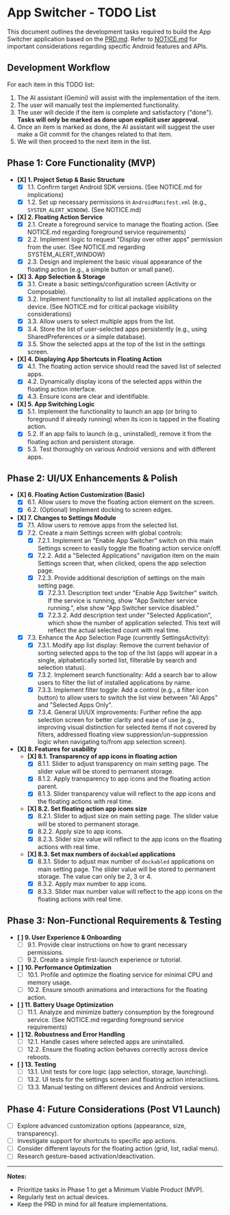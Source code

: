 # App Switcher - TODO List

This document outlines the development tasks required to build the App Switcher application based on the [PRD.md](PRD.md). Refer to [NOTICE.md](NOTICE.md) for important considerations regarding specific Android features and APIs.

## Development Workflow

For each item in this TODO list:
1.  The AI assistant (Gemini) will assist with the implementation of the item.
2.  The user will manually test the implemented functionality.
3.  The user will decide if the item is complete and satisfactory ("done"). **Tasks will only be marked as done upon explicit user approval.**
4.  Once an item is marked as done, the AI assistant will suggest the user make a Git commit for the changes related to that item.
5.  We will then proceed to the next item in the list.

## Phase 1: Core Functionality (MVP)

*   **[X] 1. Project Setup & Basic Structure**
    *   [X] 1.1. Confirm target Android SDK versions. (See NOTICE.md for implications)
    *   [X] 1.2. Set up necessary permissions in `AndroidManifest.xml` (e.g., `SYSTEM_ALERT_WINDOW`). (See NOTICE.md)
*   **[X] 2. Floating Action Service**
    *   [X] 2.1. Create a foreground service to manage the floating action. (See NOTICE.md regarding foreground service requirements)
    *   [X] 2.2. Implement logic to request "Display over other apps" permission from the user. (See NOTICE.md regarding SYSTEM_ALERT_WINDOW)
    *   [X] 2.3. Design and implement the basic visual appearance of the floating action (e.g., a simple button or small panel).
*   **[X] 3. App Selection & Storage**
    *   [X] 3.1. Create a basic settings/configuration screen (Activity or Composable).
    *   [X] 3.2. Implement functionality to list all installed applications on the device. (See NOTICE.md for critical package visibility considerations)
    *   [X] 3.3. Allow users to select multiple apps from the list.
    *   [X] 3.4. Store the list of user-selected apps persistently (e.g., using SharedPreferences or a simple database).
    *   [X] 3.5. Show the selected apps at the top of the list in the settings screen.
*   **[X] 4. Displaying App Shortcuts in Floating Action**
    *   [X] 4.1. The floating action service should read the saved list of selected apps.
    *   [X] 4.2. Dynamically display icons of the selected apps within the floating action interface.
    *   [X] 4.3. Ensure icons are clear and identifiable.
*   **[X] 5. App Switching Logic**
    *   [X] 5.1. Implement the functionality to launch an app (or bring to foreground if already running) when its icon is tapped in the floating action.
    *   [X] 5.2. If an app fails to launch (e.g., uninstalled), remove it from the floating action and persistent storage.
    *   [X] 5.3. Test thoroughly on various Android versions and with different apps.

## Phase 2: UI/UX Enhancements & Polish

*   **[X] 6. Floating Action Customization (Basic)**
    *   [X] 6.1. Allow users to move the floating action element on the screen.
    *   [X] 6.2. (Optional) Implement docking to screen edges.
*   **[X] 7. Changes to Settings Module**
    *   [X] 7.1. Allow users to remove apps from the selected list.
    *   [X] 7.2. Create a main Settings screen with global controls:
        *   [X] 7.2.1. Implement an "Enable App Switcher" switch on this main Settings screen to easily toggle the floating action service on/off.
        *   [X] 7.2.2. Add a "Selected Applications" navigation item on the main Settings screen that, when clicked, opens the app selection page.
        *   [X] 7.2.3. Provide additional description of settings on the main setting page.
          *   [X] 7.2.3.1. Description text under "Enable App Switcher" switch. If the service is running, show "App Switcher service running.", else show "App Switcher service disabled."
          *   [X] 7.2.3.2. Add description text under "Selected Application", which show the number of application selected. This text will reflect the actual selected count with real time.
    *   [X] 7.3. Enhance the App Selection Page (currently SettingsActivity):
        *   [X] 7.3.1. Modify app list display: Remove the current behavior of sorting selected apps to the top of the list (apps will appear in a single, alphabetically sorted list, filterable by search and selection status).
        *   [X] 7.3.2. Implement search functionality: Add a search bar to allow users to filter the list of installed applications by name.
        *   [X] 7.3.3. Implement filter toggle: Add a control (e.g., a filter icon button) to allow users to switch the list view between "All Apps" and "Selected Apps Only".
        *   [X] 7.3.4. General UI/UX improvements: Further refine the app selection screen for better clarity and ease of use (e.g., improving visual distinction for selected items if not covered by filters, addressed floating view suppression/un-suppression logic when navigating to/from app selection screen).
*   **[X] 8. Features for usability**
    *   **[X] 8.1. Transparency of app icons in floating action**
        *   [X] 8.1.1. Slider to adjust transparency on main setting page. The slider value will be stored to permanent storage.
        *   [X] 8.1.2. Apply transparency to app icons and the floating action parent.
        *   [X] 8.1.3. Slider transparency value will reflect to the app icons and the floating actions with real time.
    *   **[X] 8.2. Set floating action app icons size**
        *   [X] 8.2.1. Slider to adjust size on main setting page. The slider value will be stored to permanent storage.
        *   [X] 8.2.2. Apply size to app icons.
        *   [X] 8.2.3. Slider size value will reflect to the app icons on the floating actions with real time.
    *   **[X] 8.3. Set max numbers of `dockabled` applications**
        *   [X] 8.3.1. Slider to adjust max number of `dockabled` applications on main setting page. The slider value will be stored to permanent storage. The value can only be 2, 3 or 4.
        *   [X] 8.3.2. Apply max number to app icons.
        *   [X] 8.3.3. Slider max number value will reflect to the app icons on the floating actions with real time.

## Phase 3: Non-Functional Requirements & Testing

*   **[ ] 9. User Experience & Onboarding**
    *   [ ] 9.1. Provide clear instructions on how to grant necessary permissions.
    *   [ ] 9.2. Create a simple first-launch experience or tutorial.
*   **[ ] 10. Performance Optimization**
    *   [ ] 10.1. Profile and optimize the floating service for minimal CPU and memory usage.
    *   [ ] 10.2. Ensure smooth animations and interactions for the floating action.
*   **[ ] 11. Battery Usage Optimization**
    *   [ ] 11.1. Analyze and minimize battery consumption by the foreground service. (See NOTICE.md regarding foreground service requirements)
*   **[ ] 12. Robustness and Error Handling**
    *   [ ] 12.1. Handle cases where selected apps are uninstalled.
    *   [ ] 12.2. Ensure the floating action behaves correctly across device reboots.
*   **[ ] 13. Testing**
    *   [ ] 13.1. Unit tests for core logic (app selection, storage, launching).
    *   [ ] 13.2. UI tests for the settings screen and floating action interactions.
    *   [ ] 13.3. Manual testing on different devices and Android versions.

## Phase 4: Future Considerations (Post V1 Launch)

*   [ ] Explore advanced customization options (appearance, size, transparency).
*   [ ] Investigate support for shortcuts to specific app actions.
*   [ ] Consider different layouts for the floating action (grid, list, radial menu).
*   [ ] Research gesture-based activation/deactivation.

---

**Notes:**
*   Prioritize tasks in Phase 1 to get a Minimum Viable Product (MVP).
*   Regularly test on actual devices.
*   Keep the PRD in mind for all feature implementations.

